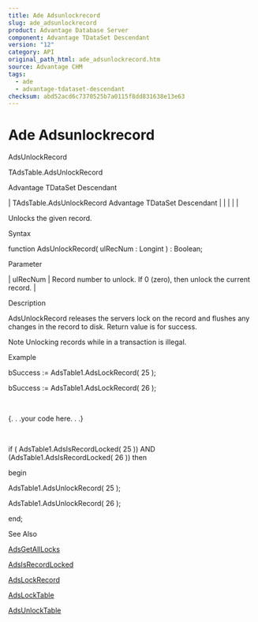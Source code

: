 ```yaml
---
title: Ade Adsunlockrecord
slug: ade_adsunlockrecord
product: Advantage Database Server
component: Advantage TDataSet Descendant
version: "12"
category: API
original_path_html: ade_adsunlockrecord.htm
source: Advantage CHM
tags:
  - ade
  - advantage-tdataset-descendant
checksum: abd52acd6c7370525b7a0115f8dd831638e13e63
---
```


# Ade Adsunlockrecord

AdsUnlockRecord

TAdsTable.AdsUnlockRecord

Advantage TDataSet Descendant

| TAdsTable.AdsUnlockRecord  Advantage TDataSet Descendant |  |  |  |  |

Unlocks the given record.

Syntax

function AdsUnlockRecord( ulRecNum : Longint ) : Boolean;

Parameter

| ulRecNum | Record number to unlock. If 0 (zero), then unlock the current record. |

Description

AdsUnlockRecord releases the servers lock on the record and flushes any changes in the record to disk. Return value is for success.

Note Unlocking records while in a transaction is illegal.

Example

bSuccess := AdsTable1.AdsLockRecord( 25 );

bSuccess := AdsTable1.AdsLockRecord( 26 );

 

{. . .your code here. . .}

 

if ( AdsTable1.AdsIsRecordLocked( 25 )) AND (AdsTable1.AdsIsRecordLocked( 26 )) then

begin

AdsTable1.AdsUnlockRecord( 25 );

AdsTable1.AdsUnlockRecord( 26 );

end;

See Also

[AdsGetAllLocks](ade_adsgetalllocks.md)

[AdsIsRecordLocked](ade_adsisrecordlocked.md)

[AdsLockRecord](ade_adslockrecord.md)

[AdsLockTable](ade_adslocktable.md)

[AdsUnlockTable](ade_adsunlocktable.md)
